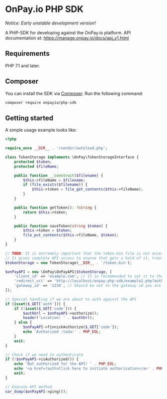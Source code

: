 # OnPay.io PHP SDK

*Notice: Early unstable development version!*

A PHP-SDK for developing against the OnPay.io platform.
API documentation at: https://manage.onpay.io/docs/api_v1.html 

## Requirements

PHP 7.1 and later.

## Composer

You can install the SDK via [Composer](https://getcomposer.org/). Run the following command:
```bash
composer require onpayio/php-sdk
```

## Getting started
A simple usage example looks like:

```php
<?php

require_once __DIR__ . '/vendor/autoload.php';

class TokenStorage implements \OnPay\TokenStorageInterface {
    protected $token;
    protected $fileName;

    public function __construct($filename) {
        $this->fileName = $filename;
        if (file_exists($filename)) {
            $this->token = file_get_contents($this->fileName);
        }
    }

    public function getToken(): ?string {
        return $this->token;
    }

    public function saveToken(string $token) {
        $this->token = $token;
        file_put_contents($this->fileName, $token);
    }
}

// TODO: It is extremely important that the token.bin file is not accessible from the internet.
// It gives complete API access to anyone that gets a hold of it, treat it like a database password!
$tokenStorage = new TokenStorage(__DIR__ . '/token.bin');

$onPayAPI = new \OnPay\OnPayAPI($tokenStorage, [
    'client_id' => 'example.com', // It is recommended to set it to the domain name the integration resides on
    'redirect_uri' => 'http://localhost/onpay-php-sdk/example2.php?auth',
    'gateway_id' => '1234', // Should be set to the gateway id you are integrating with
]);

// Special handling if we are about to auth against the API
if (isset($_GET['auth'])) {
    if (!isset($_GET['code'])) {
        $authUrl = $onPayAPI->authorize();
        header('Location: ' . $authUrl);
    } else {
        $onPayAPI->finnishAuthorize($_GET['code']);
        echo 'Authorized :tada:' . PHP_EOL;
    }
    exit;
}

// Check if we need to authenticate
if (!$onPayAPI->isAuthorized()) {
    echo 'Not authorized for the API! ' . PHP_EOL;
    echo '<a href=?auth>Click here to initiate authorization</a>' . PHP_EOL;
    exit;
}

// Execute API method
var_dump($onPayAPI->ping());

```

